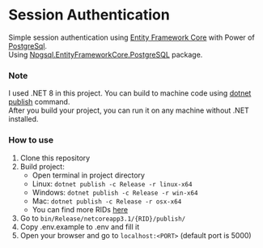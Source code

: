 # Session Authentication

Simple session authentication using [Entity Framework Core](https://www.nuget.org/packages/Microsoft.EntityFrameworkCore/8.0.0-rc.2.23480.1) with Power of [PostgreSql](https://www.postgresql.org/).<br>
Using [Npgsql.EntityFrameworkCore.PostgreSQL](https://www.nuget.org/packages/Npgsql.EntityFrameworkCore.PostgreSQL/) package.

### Note

I used .NET 8 in this project. You can build to machine code using [dotnet publish](https://docs.microsoft.com/en-us/dotnet/core/tools/dotnet-publish?tabs=netcore21) command.<br>
After you build your project, you can run it on any machine without .NET installed.

### How to use

1. Clone this repository
2. Build project:
   * Open terminal in project directory
   * Linux: `dotnet publish -c Release -r linux-x64`
   * Windows: `dotnet publish -c Release -r win-x64`
   * Mac: `dotnet publish -c Release -r osx-x64`
   * You can find more RIDs [here](https://docs.microsoft.com/en-us/dotnet/core/rid-catalog)
3. Go to `bin/Release/netcoreapp3.1/{RID}/publish/`
4. Copy .env.example to .env and fill it  
5. Open your browser and go to `localhost:<PORT>` (default port is 5000)